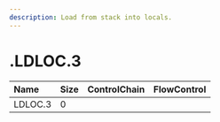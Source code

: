 ```yaml
---
description: Load from stack into locals.
---
```


# .LDLOC.3

| Name | Size | ControlChain | FlowControl |
| :--- | :--- | :--- | :--- |
| LDLOC.3 | 0 |  |  |

